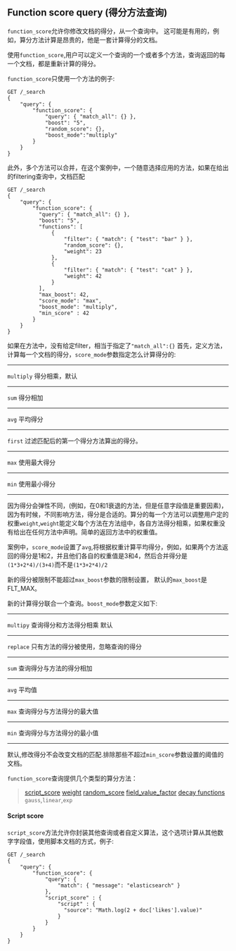 ## Function score query (得分方法查询)
```function_score```允许你修改文档的得分，从一个查询中。
这可能是有用的，例如，算分方法计算是昂贵的，他是一套计算得分的文档。

使用```function_score```,用户可以定义一个查询的一个或者多个方法，查询返回的每一个文档，都是重新计算的得分。

```function_score```只使用一个方法的例子:
```
GET /_search
{
    "query": {
        "function_score": {
            "query": { "match_all": {} },
            "boost": "5",
            "random_score": {}, 
            "boost_mode":"multiply"
        }
    }
}
```

此外，多个方法可以合并，在这个案例中，一个随意选择应用的方法，如果在给出的filtering查询中，文档匹配
```
GET /_search
{
    "query": {
        "function_score": {
          "query": { "match_all": {} },
          "boost": "5", 
          "functions": [
              {
                  "filter": { "match": { "test": "bar" } },
                  "random_score": {}, 
                  "weight": 23
              },
              {
                  "filter": { "match": { "test": "cat" } },
                  "weight": 42
              }
          ],
          "max_boost": 42,
          "score_mode": "max",
          "boost_mode": "multiply",
          "min_score" : 42
        }
    }
}
```
如果在方法中，没有给定filter，相当于指定了```"match_all":{}```
首先，定义方法，计算每一个文档的得分，```score_mode```参数指定怎么计算得分的:
***
```multiply```    得分相乘，默认
***
```sum```         得分相加
***
```avg```         平均得分
***
```first```       过滤匹配后的第一个得分方法算出的得分。
***
```max```         使用最大得分
***
```min```         使用最小得分
***
因为得分会弹性不同，(例如，在0和1衰退的方法，但是任意字段值是重要因素)，因为有时候，不同影响方法，得分是合适的。算分的每一个方法可以调整用户定的权重```weight```,```weight```能定义每个方法在方法组中，各自方法得分相乘，如果权重没有给出在任何方法中声明。简单的返回方法中的权重值。

案例中，```score_mode```设置了```avg```,将根据权重计算平均得分，例如，如果两个方法返回的得分是1和2，并且他们各自的权重值是3和4，然后合并得分是```(1*3+2*4)/(3+4)```而不是```(1*3+2*4)/2```

新的得分被限制不能超过```max_boost```参数的限制设置， 默认的```max_boost```是FLT_MAX。

新的计算得分联合一个查询。```boost_mode```参数定义如下:
***
```multipy```     查询得分和方法得分相乘  默认
***
```replace```     只有方法的得分被使用，忽略查询的得分
***
```sum```         查询得分与方法的得分相加
***
```avg```         平均值
***
```max```         查询得分与方法得分的最大值
***
```min```         查询得分与方法得分的最小值
***

默认,修改得分不会改变文档的匹配.排除那些不超过```min_score```参数设置的阈值的文档。

```function_score```查询提供几个类型的算分方法：
> [script_score](https://www.elastic.co/guide/en/elasticsearch/reference/current/query-dsl-function-score-query.html#function-script-score)
> [weight](https://www.elastic.co/guide/en/elasticsearch/reference/current/query-dsl-function-score-query.html#function-weight)
> [random_score](https://www.elastic.co/guide/en/elasticsearch/reference/current/query-dsl-function-score-query.html#function-random)
> [field_value_factor](https://www.elastic.co/guide/en/elasticsearch/reference/current/query-dsl-function-score-query.html#function-field-value-factor)
> [decay functions](https://www.elastic.co/guide/en/elasticsearch/reference/current/query-dsl-function-score-query.html#function-decay) ```gauss```,```linear```,```exp```

#### Script score
```script_score```方法允许你封装其他查询或者自定义算法，这个选项计算从其他数字字段值，使用脚本文档的方式，例子:
```
GET /_search
{
    "query": {
        "function_score": {
            "query": {
                "match": { "message": "elasticsearch" }
            },
            "script_score" : {
                "script" : {
                  "source": "Math.log(2 + doc['likes'].value)"
                }
            }
        }
    }
}
```





